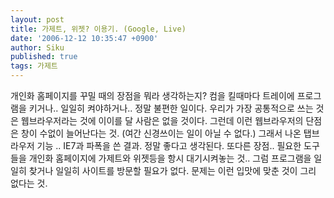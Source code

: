 ```yaml
---
layout: post
title: 가제트, 위젯? 이용기. (Google, Live)
date: '2006-12-12 10:35:47 +0900'
author: Siku
published: true
tags: 가제트
---
```

<p style="margin-right: 0px;" dir="ltr">개인화 홈페이지를 꾸밀 때의 장점을 뭐라 생각하는지?
컴을 킬때마다 트레이에 프로그램을 키거나.. 일일히 켜야하거나.. 정말 불편한 일이다.
우리가 가장 공통적으로 쓰는 것은 웹브라우저라는 것에 이이를 달 사람은 없을 것이다.
그런데 이런 웹브라우저의 단점은 창이 수없이 늘어난다는 것. (여간 신경쓰이는 일이 아닐 수 없다.)
그래서 나온 탭브라우저 기능 ..
IE7과 파폭을 쓴 결과. 정말 좋다고 생각된다. 또다른 장점..
필요한 도구들을 개인화 홈페이지에 가제트와 위젯등을 항시 대기시켜놓는 것.. 그럼 프로그램을 일일히 찾거나
일일히 사이트를 방문할 필요가 없다.
문제는 이런 입맛에 맞춘 것이 그리 없다는 것.
